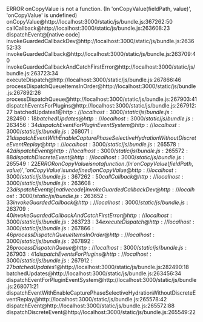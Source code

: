 
ERROR
onCopyValue is not a function. (In 'onCopyValue(fieldPath, value)', 'onCopyValue' is undefined)
onCopyValue@http://localhost:3000/static/js/bundle.js:367262:50
callCallback@http://localhost:3000/static/js/bundle.js:263608:23
dispatchEvent@[native code]
invokeGuardedCallbackDev@http://localhost:3000/static/js/bundle.js:263652:33
invokeGuardedCallback@http://localhost:3000/static/js/bundle.js:263709:40
invokeGuardedCallbackAndCatchFirstError@http://localhost:3000/static/js/bundle.js:263723:34
executeDispatch@http://localhost:3000/static/js/bundle.js:267866:46
processDispatchQueueItemsInOrder@http://localhost:3000/static/js/bundle.js:267892:26
processDispatchQueue@http://localhost:3000/static/js/bundle.js:267903:41
dispatchEventsForPlugins@http://localhost:3000/static/js/bundle.js:267912:27
batchedUpdates$1@http://localhost:3000/static/js/bundle.js:282490:18
batchedUpdates@http://localhost:3000/static/js/bundle.js:263456:34
dispatchEventForPluginEventSystem@http://localhost:3000/static/js/bundle.js:268071:21
dispatchEventWithEnableCapturePhaseSelectiveHydrationWithoutDiscreteEventReplay@http://localhost:3000/static/js/bundle.js:265578:42
dispatchEvent@http://localhost:3000/static/js/bundle.js:265572:88
dispatchDiscreteEvent@http://localhost:3000/static/js/bundle.js:265549:22
ERROR
onCopyValue is not a function. (In 'onCopyValue(fieldPath, value)', 'onCopyValue' is undefined)
onCopyValue@http://localhost:3000/static/js/bundle.js:367262:50
callCallback@http://localhost:3000/static/js/bundle.js:263608:23
dispatchEvent@[native code]
invokeGuardedCallbackDev@http://localhost:3000/static/js/bundle.js:263652:33
invokeGuardedCallback@http://localhost:3000/static/js/bundle.js:263709:40
invokeGuardedCallbackAndCatchFirstError@http://localhost:3000/static/js/bundle.js:263723:34
executeDispatch@http://localhost:3000/static/js/bundle.js:267866:46
processDispatchQueueItemsInOrder@http://localhost:3000/static/js/bundle.js:267892:26
processDispatchQueue@http://localhost:3000/static/js/bundle.js:267903:41
dispatchEventsForPlugins@http://localhost:3000/static/js/bundle.js:267912:27
batchedUpdates$1@http://localhost:3000/static/js/bundle.js:282490:18
batchedUpdates@http://localhost:3000/static/js/bundle.js:263456:34
dispatchEventForPluginEventSystem@http://localhost:3000/static/js/bundle.js:268071:21
dispatchEventWithEnableCapturePhaseSelectiveHydrationWithoutDiscreteEventReplay@http://localhost:3000/static/js/bundle.js:265578:42
dispatchEvent@http://localhost:3000/static/js/bundle.js:265572:88
dispatchDiscreteEvent@http://localhost:3000/static/js/bundle.js:265549:22
